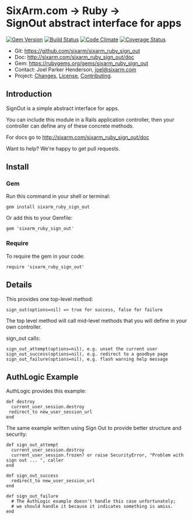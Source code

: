 # SixArm.com → Ruby → <br> SignOut abstract interface for apps

<!--header-open-->

[![Gem Version](https://badge.fury.io/rb/sixarm_ruby_sign_out.svg)](http://badge.fury.io/rb/sixarm_ruby_sign_out)
[![Build Status](https://travis-ci.org/SixArm/sixarm_ruby_sign_out.png)](https://travis-ci.org/SixArm/sixarm_ruby_sign_out)
[![Code Climate](https://codeclimate.com/github/SixArm/sixarm_ruby_sign_out.png)](https://codeclimate.com/github/SixArm/sixarm_ruby_sign_out)
[![Coverage Status](https://coveralls.io/repos/SixArm/sixarm_ruby_sign_out/badge.svg?branch=master&service=github)](https://coveralls.io/github/SixArm/sixarm_ruby_sign_out?branch=master)

* Git: <https://github.com/sixarm/sixarm_ruby_sign_out>
* Doc: <http://sixarm.com/sixarm_ruby_sign_out/doc>
* Gem: <https://rubygems.org/gems/sixarm_ruby_sign_out>
* Contact: Joel Parker Henderson, <joel@sixarm.com>
* Project: [Changes](CHANGES.md), [License](LICENSE.md), [Contributing](CONTRIBUTING.md).

<!--header-shut-->


## Introduction

SignOut is a simple abstract interface for apps.

You can include this module in a Rails application controller,
then your controller can define any of these concrete methods.

For docs go to <http://sixarm.com/sixarm_ruby_sign_out/doc>

Want to help? We're happy to get pull requests.


<!--install-opent-->

## Install

### Gem

Run this command in your shell or terminal:

    gem install sixarm_ruby_sign_out

Or add this to your Gemfile:

    gem 'sixarm_ruby_sign_out'

### Require

To require the gem in your code:

    require 'sixarm_ruby_sign_out'

<!--install-shut-->


## Details

This provides one top-level method:

    sign_out(options=nil) => true for success, false for failure

The top level method will call mid-level methods
that you will define in your own controller.

sign_out calls:

    sign_out_attempt(options=nil), e.g. unset the current user
    sign_out_success(options=nil), e.g. redirect to a goodbye page
    sign_out_failure(options=nil), e.g. flash warning help message


## AuthLogic Example

AuthLogic provides this example:

    def destroy
      current_user_session.destroy
     redirect_to new_user_session_url
    end

The same example written using Sign Out to provide better structure and security:

    def sign_out_attempt
      current_user_session.destroy
      current_user_session.frozen? or raise SecurityError, "Problem with sign out ... ", caller
    end

    def sign_out_success
      redirect_to new_user_session_url
    end

    def sign_out_failure
      # The AuthLogic example doesn't handle this case unfortunately;
      # we should handle it because it indicates something is amiss.
    end
